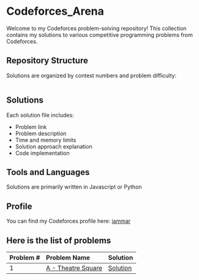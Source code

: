 # Codeforces_Arena

Welcome to my Codeforces problem-solving repository! This collection contains my solutions to various competitive programming problems from Codeforces.

## Repository Structure

Solutions are organized by contest numbers and problem difficulty:
```

```

## Solutions

Each solution file includes:
- Problem link
- Problem description
- Time and memory limits
- Solution approach explanation
- Code implementation

## Tools and Languages

Solutions are primarily written in Javascript or Python

## Profile

You can find my Codeforces profile here: [iammar](https://codeforces.com/profile/iammar)



## Here is the list of problems 


| Problem # | Problem Name | Solution |
|:----------|:-------------|:---------|
| 1 | [A - Theatre Square](https://codeforces.com/contest/1/problem/A) | [Solution](./A%20-%20Theatre%20Square/solution.py) |